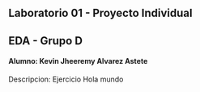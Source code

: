 <h2>Laboratorio 01 - Proyecto Individual</h2>
<h2>EDA - Grupo D
<h4>Alumno: Kevin Jheeremy Alvarez Astete</h4>
<p>Descripcion: Ejercicio Hola mundo</p>
